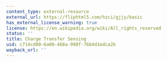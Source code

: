 ```yaml
---
content_type: external-resource
external_url: https://fliphtml5.com/hzci/gjjy/basic
has_external_license_warning: true
license: https://en.wikipedia.org/wiki/All_rights_reserved
status: ''
title: Charge Transfer Sensing
uid: c714cd00-6a00-468a-998f-76b4d1edca2b
wayback_url: ''
---
```

